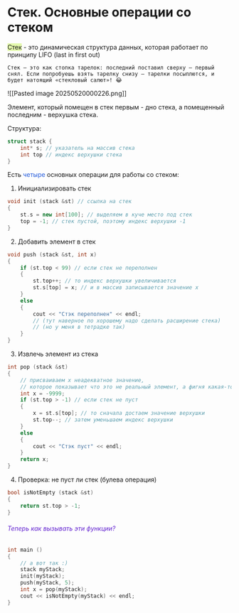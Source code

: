 # Стек. Основные операции со стеком

<span style="background:rgba(205, 244, 105, 0.55)">Стек</span> - это динамическая структура данных, которая работает по принципу LIFO (last in first out)

```
Стек — это как стопка тарелок: последний поставил сверху — первый снял. Если попробуешь взять тарелку снизу — тарелки посыплются, и будет натоящий «стекловый салют»! 😂
```

![[Pasted image 20250520000226.png]]

Элемент, который помещен в стек первым - дно стека, а помещенный последним - верхушка стека.

Структура:
```cpp
struct stack {
	int* s; // указатель на массив стека
	int top // индекс верхушки стека
}
```

Есть <font color="#245bdb">четыре</font> основных операции для работы со стеком:

1. Инициализировать стек
```cpp
void init (stack &st) // ссылка на стек 
{
	st.s = new int[100]; // выделяем в куче место под стек
	top = -1; // стек пустой, поэтому индекс верхушки -1
}
```

2. Добавить элемент в стек
```cpp
void push (stack &st, int x)
{
	if (st.top < 99) // если стек не переполнен
	{
		st.top++; // то индекс верхушки увеличивается
		st.s[top] = x; // и в массив записывается значение x
	}
	else
	{
		cout << "Стэк переполнен" << endl;
		// (тут наверное по хорошему надо сделать расширение стека)
		// (но у меня в тетрадке так)
	}
}
```

3. Извлечь элемент из стека
```cpp
int pop (stack &st)
{
	// присваиваем x неадекватное значение,
	// которое показывает что это не реальный элемент, а фигня какая-то
	int x = -9999;
	if (st.top > -1) // если стек не пуст
	{
		x = st.s[top]; // то сначала достаем значение верхушки
		st.top--; // затем уменьшаем индекс верхушки
	}
	else
	{
		cout << "Стэк пуст" << endl;
	}
	return x;
}
```

4. Проверка: не пуст ли стек (булева операция)
```cpp
bool isNotEmpty (stack &st)
{
	return st.top > -1;
}
```


###### <font color="#6425d0">Теперь как вызывать эти функции?</font>
```cpp
int main ()
{
	// а вот так :)
	stack myStack;
	init(myStack);
	push(myStack, 5);
	int x = pop(myStack);
	cout << isNotEmpty(myStack) << endl;
}
```
